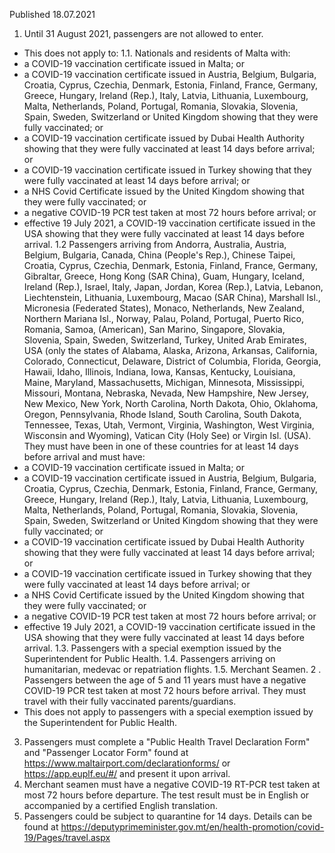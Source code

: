 Published 18.07.2021
1. Until 31 August 2021, passengers are not allowed to enter.
- This does not apply to:
1.1. Nationals and residents of Malta with:
 - a COVID-19 vaccination certificate issued in Malta; or
 - a COVID-19 vaccination certificate issued in Austria, Belgium, Bulgaria, Croatia, Cyprus, Czechia, Denmark, Estonia, Finland, France, Germany, Greece, Hungary, Ireland (Rep.), Italy, Latvia, Lithuania, Luxembourg, Malta, Netherlands, Poland, Portugal, Romania, Slovakia, Slovenia, Spain, Sweden, Switzerland or United Kingdom showing that they were fully vaccinated; or
 - a COVID-19 vaccination certificate issued by Dubai Health Authority showing that they were fully vaccinated at least 14 days before arrival; or
 - a COVID-19 vaccination certificate issued in Turkey showing that they were fully vaccinated at least 14 days before arrival; or
 - a NHS Covid Certificate issued by the United Kingdom showing that they were fully vaccinated; or
 - a negative COVID-19 PCR test taken at most 72 hours before arrival; or
 - effective 19 July 2021, a COVID-19 vaccination certificate issued in the USA showing that they were fully vaccinated at least 14 days before arrival.
1.2 Passengers arriving from Andorra, Australia, Austria, Belgium, Bulgaria, Canada, China (People's Rep.), Chinese Taipei, Croatia, Cyprus, Czechia, Denmark, Estonia, Finland, France, Germany, Gibraltar, Greece, Hong Kong (SAR China), Guam, Hungary, Iceland, Ireland (Rep.), Israel, Italy, Japan, Jordan, Korea (Rep.), Latvia, Lebanon, Liechtenstein, Lithuania, Luxembourg, Macao (SAR China), Marshall Isl., Micronesia (Federated States), Monaco, Netherlands, New Zealand, Northern Mariana Isl., Norway, Palau, Poland, Portugal, Puerto Rico, Romania, Samoa, (American), San Marino, Singapore, Slovakia, Slovenia, Spain, Sweden, Switzerland, Turkey, United Arab Emirates, USA (only the states of Alabama, Alaska, Arizona, Arkansas, California, Colorado, Connecticut, Delaware, District of Columbia, Florida, Georgia, Hawaii, Idaho, Illinois, Indiana, Iowa, Kansas, Kentucky, Louisiana, Maine, Maryland, Massachusetts, Michigan, Minnesota, Mississippi, Missouri, Montana, Nebraska, Nevada, New Hampshire, New Jersey, New Mexico, New York, North Carolina, North Dakota, Ohio, Oklahoma, Oregon, Pennsylvania, Rhode Island, South Carolina, South Dakota, Tennessee, Texas, Utah, Vermont, Virginia, Washington, West Virginia, Wisconsin and Wyoming), Vatican City (Holy See) or Virgin Isl. (USA). They must have been in one of these countries for at least 14 days before arrival and must have:
 - a COVID-19 vaccination certificate issued in Malta; or
 - a COVID-19 vaccination certificate issued in Austria, Belgium, Bulgaria, Croatia, Cyprus, Czechia, Denmark, Estonia, Finland, France, Germany, Greece, Hungary, Ireland (Rep.), Italy, Latvia, Lithuania, Luxembourg, Malta, Netherlands, Poland, Portugal, Romania, Slovakia, Slovenia, Spain, Sweden, Switzerland or United Kingdom showing that they were fully vaccinated; or
 - a COVID-19 vaccination certificate issued by Dubai Health Authority showing that they were fully vaccinated at least 14 days before arrival; or
 - a COVID-19 vaccination certificate issued in Turkey showing that they were fully vaccinated at least 14 days before arrival; or
 - a NHS Covid Certificate issued by the United Kingdom showing that they were fully vaccinated; or
 - a negative COVID-19 PCR test taken at most 72 hours before arrival; or
 - effective 19 July 2021, a COVID-19 vaccination certificate issued in the USA showing that they were fully vaccinated at least 14 days before arrival.
1.3. Passengers with a special exemption issued by the Superintendent for Public Health.
1.4. Passengers arriving on humanitarian, medevac or repatriation flights.
1.5. Merchant Seamen.
2 . Passengers between the age of 5 and 11 years must have a negative COVID-19 PCR test taken at most 72 hours before arrival. They must travel with their fully vaccinated parents/guardians.
- This does not apply to passengers with a special exemption issued by the Superintendent for Public Health.
3. Passengers must complete a "Public Health Travel Declaration Form" and "Passenger Locator Form" found at <a href="https://www.maltairport.com/declarationforms/">https://www.maltairport.com/declarationforms/</a> or <a href="https://app.euplf.eu/#/">https://app.euplf.eu/#/</a> and present it upon arrival.
4. Merchant seamen must have a negative COVID-19 RT-PCR test taken at most 72 hours before departure. The test result must be in English or accompanied by a certified English translation.
5. Passengers could be subject to quarantine for 14 days. Details can be found at <a href="https://deputyprimeminister.gov.mt/en/health-promotion/covid-19/Pages/travel.aspx">https://deputyprimeminister.gov.mt/en/health-promotion/covid-19/Pages/travel.aspx</a> 

